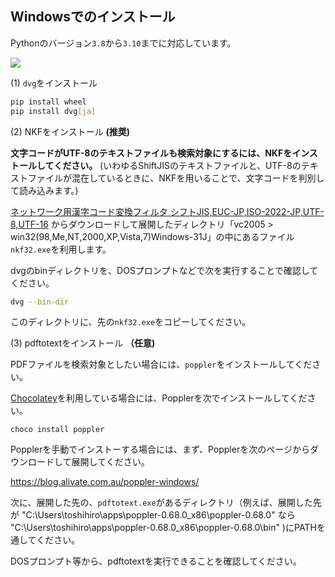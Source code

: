 ## Windowsでのインストール

Pythonのバージョン`3.8`から`3.10`までに対応しています。

![](images/win-pdftotext.png)

(1) `dvg`をインストール

```sh
pip install wheel
pip install dvg[ja]
```

(2) NKFをインストール **(推奨)**

**文字コードがUTF-8のテキストファイルも検索対象にするには、NKFをインストールしてください。**
(いわゆるShiftJISのテキストファイルと、UTF-8のテキストファイルが混在しているときに、NKFを用いることで、文字コードを判別して読み込みます。)

[ネットワーク用漢字コード変換フィルタ シフトJIS,EUC-JP,ISO-2022-JP,UTF-8,UTF-16](https://www.vector.co.jp/soft/win95/util/se295331.html)
からダウンロードして展開したディレクトリ「vc2005 > win32(98,Me,NT,2000,XP,Vista,7)Windows-31J」の中にあるファイル`nkf32.exe`を利用します。

dvgのbinディレクトリを、DOSプロンプトなどで次を実行することで確認してください。

```sh
dvg --bin-dir
```

このディレクトリに、先の`nkf32.exe`をコピーしてください。

(3) pdftotextをインストール **（任意)**

PDFファイルを検索対象としたい場合には、`poppler`をインストールしてください。

[Chocolatey](https://chocolatey.org/)を利用している場合には、Popplerを次でインストールしてください。

```
choco install poppler
```

Popplerを手動でインストーする場合には、まず、Popplerを次のページからダウンロードして展開してください。

https://blog.alivate.com.au/poppler-windows/

次に、展開した先の、`pdftotext.exe`があるディレクトリ（例えば、展開した先が "C:\Users\toshihiro\apps\poppler-0.68.0_x86\poppler-0.68.0" なら "C:\Users\toshihiro\apps\poppler-0.68.0_x86\poppler-0.68.0\bin\" )にPATHを通してください。

DOSプロンプト等から、pdftotextを実行できることを確認してください。

